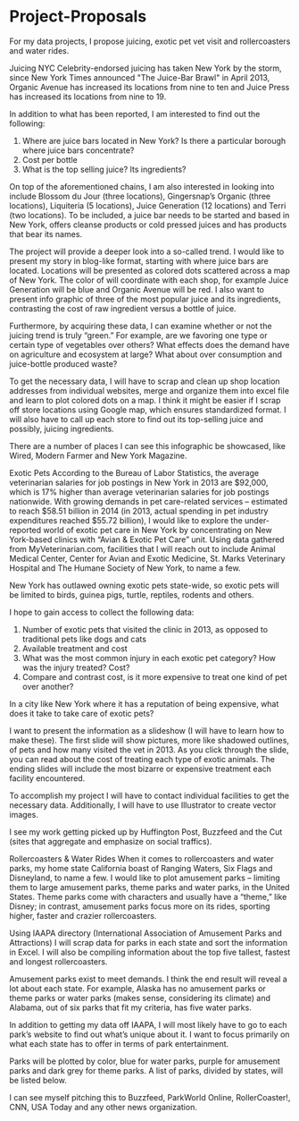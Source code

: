 Project-Proposals
=================

For my data projects, I propose juicing, exotic pet vet visit and rollercoasters and water rides.

Juicing NYC
Celebrity-endorsed juicing has taken New York by the storm, since New York Times announced "The Juice-Bar Brawl" in April 2013, Organic Avenue has increased its locations from nine to ten and Juice Press has increased its locations from nine to 19. 

In addition to what has been reported, I am interested to find out the following:
1.	Where are juice bars located in New York? Is there a particular borough where juice bars concentrate? 
2.	Cost per bottle 
3.	What is the top selling juice? Its ingredients?

On top of the aforementioned chains, I am also interested in looking into include Blossom du Jour (three locations), Gingersnap’s Organic (three locations), Liquiteria (5 locations), Juice Generation (12 locations) and Terri (two locations). To be included, a juice bar needs to be started and based in New York, offers cleanse products or cold pressed juices and has products that bear its names. 
 
The project will provide a deeper look into a so-called trend. I would like to present my story in blog-like format, starting with where juice bars are located. Locations will be presented as colored dots scattered across a map of New York. The color of will coordinate with each shop, for example Juice Generation will be blue and Organic Avenue will be red. I also want to present info graphic of three of the most popular juice and its ingredients, contrasting the cost of raw ingredient versus a bottle of juice.  

Furthermore, by acquiring these data, I can examine whether or not the juicing trend is truly “green.” For example, are we favoring one type or certain type of vegetables over others? What effects does the demand have on agriculture and ecosystem at large? What about over consumption and juice-bottle produced waste?  

To get the necessary data, I will have to scrap and clean up shop location addresses from individual websites, merge and organize them into excel file and learn to plot colored dots on a map. I think it might be easier if I scrap off store locations using Google map, which ensures standardized format. I will also have to call up each store to find out its top-selling juice and possibly, juicing ingredients.

There are a number of places I can see this infographic be showcased, like Wired, Modern Farmer and New York Magazine. 


Exotic Pets
According to the Bureau of Labor Statistics, the average veterinarian salaries for job postings in New York in 2013 are $92,000, which is 17% higher than average veterinarian salaries for job postings nationwide.  With growing demands in pet care-related services – estimated to reach $58.51 billion in 2014 (in 2013, actual spending in pet industry expenditures reached $55.72 billion), I would like to explore the under-reported world of exotic pet care in New York by concentrating on New York-based clinics with “Avian & Exotic Pet Care” unit. Using data gathered from MyVeterinarian.com, facilities that I will reach out to include Animal Medical Center, Center for Avian and Exotic Medicine, St. Marks Veterinary Hospital and The Humane Society of New York, to name a few. 

New York has outlawed owning exotic pets state-wide, so exotic pets will be limited to birds, guinea pigs, turtle, reptiles, rodents and others.

I hope to gain access to collect the following data:
1.	Number of exotic pets that visited the clinic in 2013, as opposed to traditional pets like dogs and cats
2.	Available treatment and cost
3.	What was the most common injury in each exotic pet category? How was the injury treated? Cost?  
4.	Compare and contrast cost, is it more expensive to treat one kind of pet over another? 

In a city like New York where it has a reputation of being expensive, what does it take to take care of exotic pets? 

I want to present the information as a slideshow (I will have to learn how to make these). The first slide will show pictures, more like shadowed outlines, of pets and how many visited the vet in 2013. As you click through the slide, you can read about the cost of treating each type of exotic animals. The ending slides will include the most bizarre or expensive treatment each facility encountered. 

To accomplish my project I will have to contact individual facilities to get the necessary data. Additionally, I will have to use Illustrator to create vector images.

I see my work getting picked up by Huffington Post, Buzzfeed and the Cut (sites that aggregate and emphasize on social traffics). 

 
Rollercoasters & Water Rides 
When it comes to rollercoasters and water parks, my home state California boast of Ranging Waters, Six Flags and Disneyland, to name a few. I would like to plot amusement parks – limiting them to large amusement parks, theme parks and water parks, in the United States. Theme parks come with characters and usually have a “theme,” like Disney; in contrast, amusement parks focus more on its rides, sporting higher, faster and crazier rollercoasters.  

Using IAAPA directory (International Association of Amusement Parks and Attractions) I will scrap data for parks in each state and sort the information in Excel. I will also be compiling information about the top five tallest, fastest and longest rollercoasters. 

Amusement parks exist to meet demands. I think the end result will reveal a lot about each state. For example, Alaska has no amusement parks or theme parks or water parks (makes sense, considering its climate) and Alabama, out of six parks that fit my criteria, has five water parks.  

In addition to getting my data off IAAPA, I will most likely have to go to each park’s website to find out what’s unique about it. I want to focus primarily on what each state has to offer in terms of park entertainment.

Parks will be plotted by color, blue for water parks, purple for amusement parks and dark grey for theme parks. A list of parks, divided by states, will be listed below. 

I can see myself pitching this to Buzzfeed, ParkWorld Online, RollerCoaster!, CNN, USA Today and any other news organization. 

